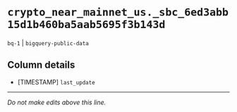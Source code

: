 # `crypto_near_mainnet_us._sbc_6ed3abb15d1b460ba5aab5695f3b143d`
`bq-1` | `bigquery-public-data`

## Column details
* [TIMESTAMP] `last_update`

-------------------------------------------------------------------------------
*Do not make edits above this line.*
